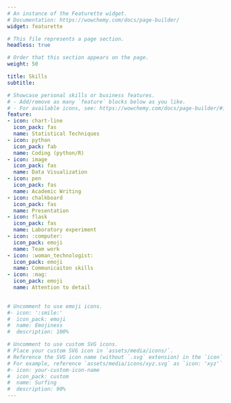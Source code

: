 ```yaml
---
# An instance of the Featurette widget.
# Documentation: https://wowchemy.com/docs/page-builder/
widget: featurette

# This file represents a page section.
headless: true

# Order that this section appears on the page.
weight: 50

title: Skills
subtitle:

# Showcase personal skills or business features.
# - Add/remove as many `feature` blocks below as you like.
# - For available icons, see: https://wowchemy.com/docs/page-builder/#icons
feature:
- icon: chart-line
  icon_pack: fas
  name: Statistical Techniques
- icon: python
  icon_pack: fab
  name: Coding (python/R)
- icon: image
  icon_pack: fas
  name: Data Visualization
- icon: pen
  icon_pack: fas
  name: Academic Writing
- icon: chalkboard
  icon_pack: fas
  name: Presentation
- icon: flask
  icon_pack: fas
  name: Laboratory experiment
- icon: :computer:
  icon_pack: emoji
  name: Team work
- icon: :woman_technologist:
  icon_pack: emoji
  name: Communicaiton skills
- icon: :mag:
  icon_pack: emoji
  name: Attention to detail
  

# Uncomment to use emoji icons.
#- icon: ':smile:'
#  icon_pack: emoji
#  name: Emojiness
#  description: 100% 

# Uncomment to use custom SVG icons.
# Place your custom SVG icon in `assets/media/icons/`.
# Reference the SVG icon name (without `.svg` extension) in the `icon` field.
# For example, reference `assets/media/icons/xyz.svg` as `icon: 'xyz'`
#- icon: your-custom-icon-name
#  icon_pack: custom
#  name: Surfing
#  description: 90%
---
```

